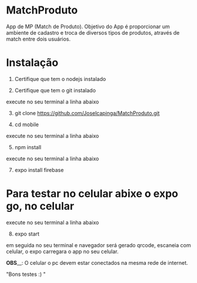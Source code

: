 # MatchProduto
App de MP (Match de Produto).
Objetivo do App é proporcionar um ambiente de cadastro e troca de diversos tipos de produtos, através de match entre dois usuários.


# Instalação 

1. Certifique que tem o nodejs instalado

2. Certifique que tem o git instalado

execute no seu terminal a linha abaixo 

3. git clone https://github.com/Joselcapinga/MatchProduto.git

4. cd mobile

execute no seu terminal a linha abaixo

5. npm install

execute no seu terminal a linha abaixo

7. expo install firebase

# Para testar no celular abixe o expo go, no celular

execute no seu terminal a linha abaixo

8. expo start

em seguida no seu terminal e navegador será gerado qrcode, escaneia com celular, o expo carregara o app no seu celular.

**OBS**__: O celular o pc devem estar conectados na mesma rede de internet.

"Bons testes :) "

